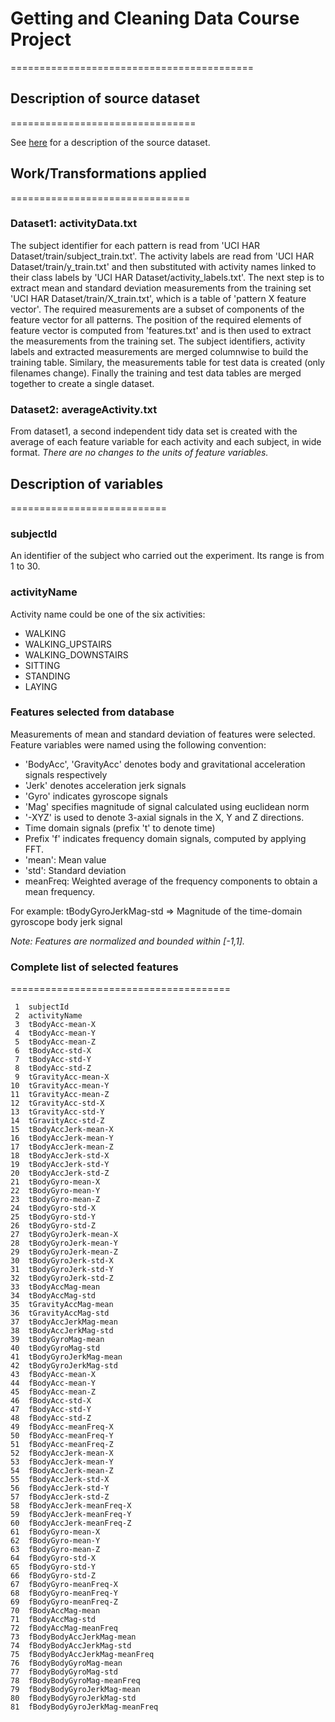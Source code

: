 
# Getting and Cleaning Data Course Project
==========================================

## Description of source dataset
================================

See [here][1] for a description of the source dataset. 


## Work/Transformations applied
===============================

### Dataset1: activityData.txt

The subject identifier for each pattern is read from 'UCI HAR Dataset/train/subject_train.txt'. The activity labels are read from 'UCI HAR Dataset/train/y_train.txt' and then substituted with activity names linked to their class labels by 'UCI HAR Dataset/activity_labels.txt'. The next step is to extract mean and standard deviation measurements from the training set 'UCI HAR Dataset/train/X_train.txt', which is a table of 'pattern X feature vector'. The required measurements are a subset of components of the feature vector for all patterns. The position of the required elements of feature vector is computed from 'features.txt' and is then used to extract the measurements from the training set. The subject identifiers, activity labels and extracted measurements are merged columnwise to build the training table. Similary, the measurements table for test data is created (only filenames change). Finally the training and test data tables are merged together to create a single dataset.


### Dataset2: averageActivity.txt

From dataset1, a second independent tidy data set is created with the average of each feature variable for each activity and each subject, in wide format. *There are no changes to the units of feature variables.*


## Description of variables
===========================

### subjectId

An identifier of the subject who carried out the experiment. Its range is from 1 to 30. 

### activityName 

Activity name could be one of the six activities: 

- WALKING
- WALKING_UPSTAIRS
- WALKING_DOWNSTAIRS
- SITTING
- STANDING
- LAYING


### Features selected from database 

Measurements of mean and standard deviation of features were selected. Feature variables were named using the following convention:
    
* 'BodyAcc', 'GravityAcc' denotes body and gravitational acceleration signals respectively
* 'Jerk' denotes acceleration jerk signals
* 'Gyro' indicates gyroscope signals
* 'Mag' specifies magnitude of signal calculated using euclidean norm
* '-XYZ' is used to denote 3-axial signals in the X, Y and Z directions.
* Time domain signals (prefix 't' to denote time)
* Prefix 'f' indicates frequency domain signals, computed by applying FFT.
* 'mean': Mean value
* 'std': Standard deviation
* meanFreq: Weighted average of the frequency components to obtain a mean frequency.

For example: tBodyGyroJerkMag-std => Magnitude of the time-domain gyroscope body jerk signal
    
*Note: Features are normalized and bounded within [-1,1].*


### Complete list of selected features 
======================================

     1	subjectId
     2	activityName
     3	tBodyAcc-mean-X
     4	tBodyAcc-mean-Y
     5	tBodyAcc-mean-Z
     6	tBodyAcc-std-X
     7	tBodyAcc-std-Y
     8	tBodyAcc-std-Z
     9	tGravityAcc-mean-X
    10	tGravityAcc-mean-Y
    11	tGravityAcc-mean-Z
    12	tGravityAcc-std-X
    13	tGravityAcc-std-Y
    14	tGravityAcc-std-Z
    15	tBodyAccJerk-mean-X
    16	tBodyAccJerk-mean-Y
    17	tBodyAccJerk-mean-Z
    18	tBodyAccJerk-std-X
    19	tBodyAccJerk-std-Y
    20	tBodyAccJerk-std-Z
    21	tBodyGyro-mean-X
    22	tBodyGyro-mean-Y
    23	tBodyGyro-mean-Z
    24	tBodyGyro-std-X
    25	tBodyGyro-std-Y
    26	tBodyGyro-std-Z
    27	tBodyGyroJerk-mean-X
    28	tBodyGyroJerk-mean-Y
    29	tBodyGyroJerk-mean-Z
    30	tBodyGyroJerk-std-X
    31	tBodyGyroJerk-std-Y
    32	tBodyGyroJerk-std-Z
    33	tBodyAccMag-mean
    34	tBodyAccMag-std
    35	tGravityAccMag-mean
    36	tGravityAccMag-std
    37	tBodyAccJerkMag-mean
    38	tBodyAccJerkMag-std
    39	tBodyGyroMag-mean
    40	tBodyGyroMag-std
    41	tBodyGyroJerkMag-mean
    42	tBodyGyroJerkMag-std
    43	fBodyAcc-mean-X
    44	fBodyAcc-mean-Y
    45	fBodyAcc-mean-Z
    46	fBodyAcc-std-X
    47	fBodyAcc-std-Y
    48	fBodyAcc-std-Z
    49	fBodyAcc-meanFreq-X
    50	fBodyAcc-meanFreq-Y
    51	fBodyAcc-meanFreq-Z
    52	fBodyAccJerk-mean-X
    53	fBodyAccJerk-mean-Y
    54	fBodyAccJerk-mean-Z
    55	fBodyAccJerk-std-X
    56	fBodyAccJerk-std-Y
    57	fBodyAccJerk-std-Z
    58	fBodyAccJerk-meanFreq-X
    59	fBodyAccJerk-meanFreq-Y
    60	fBodyAccJerk-meanFreq-Z
    61	fBodyGyro-mean-X
    62	fBodyGyro-mean-Y
    63	fBodyGyro-mean-Z
    64	fBodyGyro-std-X
    65	fBodyGyro-std-Y
    66	fBodyGyro-std-Z
    67	fBodyGyro-meanFreq-X
    68	fBodyGyro-meanFreq-Y
    69	fBodyGyro-meanFreq-Z
    70	fBodyAccMag-mean
    71	fBodyAccMag-std
    72	fBodyAccMag-meanFreq
    73	fBodyBodyAccJerkMag-mean
    74	fBodyBodyAccJerkMag-std
    75	fBodyBodyAccJerkMag-meanFreq
    76	fBodyBodyGyroMag-mean
    77	fBodyBodyGyroMag-std
    78	fBodyBodyGyroMag-meanFreq
    79	fBodyBodyGyroJerkMag-mean
    80	fBodyBodyGyroJerkMag-std
    81	fBodyBodyGyroJerkMag-meanFreq


[1]: http://archive.ics.uci.edu/ml/datasets/Human+Activity+Recognition+Using+Smartphones
